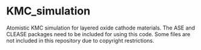 # KMC_simulation
Atomistic KMC simulation for layered oxide cathode materials. The ASE and CLEASE packages need to be included for using this code.
Some files are not included in this repository due to copyright restrictions.
